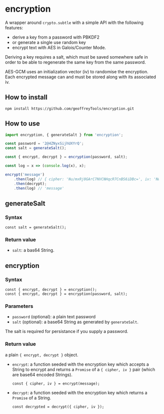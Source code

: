 # encryption

A wrapper around `crypto.subtle` with a simple API with the following features:
- derive a key from a password with PBKDF2
- or generate a single use random key
- encrypt text with AES in Galois/Counter Mode.

Deriving a key requires a salt, which must be saved somewhere safe in order to be able to regenerate the same key from the same password.

AES-GCM uses an initialization vector (iv) to randomise the encryption. Each encrypted message can and must be stored along with its associated iv.

## How to install

```
npm install https://github.com/geoffreyTools/encryption.git
```

## How to use

```javascript
import encryption, { generateSalt } from 'encryption';

const password = '2@4ZNyxSijhUXYrQ';
const salt = generateSalt();

const { encrypt, decrypt } = encryption(password, salt);

const log = x => (console.log(x), x);

encrypt('message')
    .then(log) // { cipher: 'Nu/mxRj0GArC7NVCNHqcR7CnBS6iDBc=', iv: 'Nw/4KTuLGCiCHbnU' }
    .then(decrypt);
    .then(log) // 'message'
```

## generateSalt
### Syntax
```
const salt = generateSalt();
```
### Return value

- `salt`: a bas64 String.
## encryption
### Syntax
```
const { encrypt, decrypt } = encryption();
const { encrypt, decrypt } = encryption(password, salt);
```
### Parameters
- `password` (optional): a plain text password
- `salt` (optional): a base64 String as generated by `generateSalt`.

The salt is required for persistance if you supply a password.
### Return value
a plain `{ encrypt, decrypt }` object.

- `encrypt`: a function seeded with the encryption key which accepts a String to encrypt and returns a `Promise` of a `{ cipher, iv }` pair (which are base64 encoded Strings).
    ```
    const { cipher, iv } = encrypt(message);
    ```

- `decrypt`: a function seeded with the encryption key which returns a `Promise` of a String.
    ```
    const decrypted = decrypt({ cipher, iv });
    ```